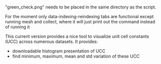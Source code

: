 "green_check.png" needs to be placed in the same directory as the script.

For the moment only data-indexing-reindexing tabs are functional except running mesh and collect, where it will just print out the command instead of running it

This current version provides a nice tool to visualize unit cell constants (UCC) across numerous datasets. 
It provides: 
- downloadable histogram presentation of UCC
- find minimum, maximum, mean and std variation of these UCC
